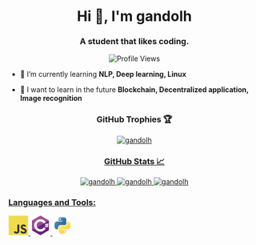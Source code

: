 <h1 align="center">Hi 👋, I'm gandolh</h1>
<h3 align="center">A student that likes coding. </h3>

<p align="center"> <img src="https://avatars.githubusercontent.com/u/29356778?s=400&amp;u=501096d4e2dcd6a5e71d498b1c8074bfa7f4986e&amp;v=4" alt="Profile Views" /> </p>

- 📘 I’m currently learning **NLP, Deep learning, Linux**

- 🔮 I want to learn in the future **Blockchain, Decentralized application, Image recognition**

<h3 align="center">GitHub Trophies 🏆</h3>
<p align="center">
<a href="https://github.com/ryo-ma/github-profile-trophy"><img src="https://github-profile-trophy.vercel.app/?username=gandolh&theme=gruvbox&no-bg=false&margin-w=15&margin-h=15&row=2&column=3&no-frame=true&rank=SECRET,SSS,SS,S,AAA,AA,A,B,C,UNKNOWN" alt="gandolh" />
</p>

<h3 align="center">GitHub Stats &#x1f4c8;</h3>
<p align="center">
<img src="https://github-readme-stats.vercel.app/api?username=gandolh&theme=merko&show_icons=true" alt="gandolh" width="350" height="140"/>
<img src="https://github-readme-stats.vercel.app/api/top-langs?username=gandolh&theme=merko&layout=compact&exclude_repo=Random_Casualtiess_Old&hide=html,css&langs_count=6" alt="gandolh" width="350" height="140"/>
<img src="https://github-readme-streak-stats.herokuapp.com/?user=gandolh&theme=merko" alt="gandolh" width="350" height="140"/>
</p>

<h3 align="left">Languages and Tools:</h3>
<p align="left">
        <a href="https://developer.mozilla.org/en-US/docs/Web/JavaScript" target="_blank">
        <img src="https://raw.githubusercontent.com/devicons/devicon/master/icons/javascript/javascript-original.svg" alt="javascript" width="40" height="40"/>
    </a>
    <a href="https://www.w3schools.com/cs/" target="_blank">
        <img src="https://raw.githubusercontent.com/devicons/devicon/master/icons/csharp/csharp-original.svg" alt="C#" width="40" height="40"/>
    </a> 
        <a href="" target="_blank">
        <img src="https://raw.githubusercontent.com/devicons/devicon/master/icons/python/python-original.svg" alt="python" width="40" height="40"/>
    </a> 

</p>
